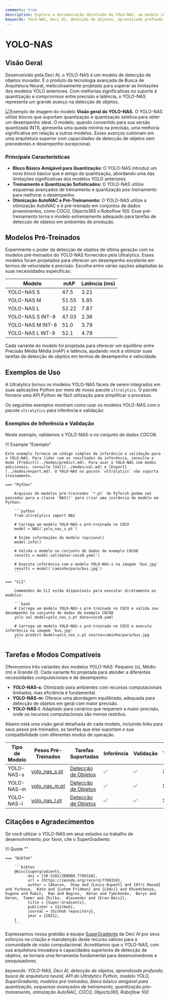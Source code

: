 ```yaml
---
comments: true
description: Explore a documentação detalhada do YOLO-NAS, um modelo superior de detecção de objetos. Saiba mais sobre suas funcionalidades, modelos pré-treinados, uso com a API do Ultralytics Python e muito mais.
keywords: YOLO-NAS, Deci AI, detecção de objetos, aprendizado profundo, busca de arquitetura neural, API do Ultralytics Python, modelo YOLO, modelos pré-treinados, quantização, otimização, COCO, Objects365, Roboflow 100
---
```


# YOLO-NAS

## Visão Geral

Desenvolvido pela Deci AI, o YOLO-NAS é um modelo de detecção de objetos inovador. É o produto da tecnologia avançada de Busca de Arquitetura Neural, meticulosamente projetado para superar as limitações dos modelos YOLO anteriores. Com melhorias significativas no suporte à quantização e compromisso entre precisão e latência, o YOLO-NAS representa um grande avanço na detecção de objetos.

![Exemplo de imagem do modelo](https://learnopencv.com/wp-content/uploads/2023/05/yolo-nas_COCO_map_metrics.png)
**Visão geral do YOLO-NAS.** O YOLO-NAS utilize blocos que suportam quantização e quantização seletiva para obter um desempenho ideal. O modelo, quando convertido para sua versão quantizada INT8, apresenta uma queda mínima na precisão, uma melhoria significativa em relação a outros modelos. Esses avanços culminam em uma arquitetura superior com capacidades de detecção de objetos sem precedentes e desempenho excepcional.

### Principais Características

- **Bloco Básico Amigável para Quantização:** O YOLO-NAS introduz um novo bloco básico que é amigo da quantização, abordando uma das limitações significativas dos modelos YOLO anteriores.
- **Treinamento e Quantização Sofisticados:** O YOLO-NAS utilize esquemas avançados de treinamento e quantização pós-treinamento para melhorar o desempenho.
- **Otimização AutoNAC e Pré-Treinamento:** O YOLO-NAS utilize a otimização AutoNAC e é pré-treinado em conjuntos de dados proeminentes, como COCO, Objects365 e Roboflow 100. Esse pré-treinamento torna o modelo extremamente adequado para tarefas de detecção de objetos em ambientes de produção.

## Modelos Pré-Treinados

Experimente o poder da detecção de objetos de última geração com os modelos pré-treinados do YOLO-NAS fornecidos pela Ultralytics. Esses modelos foram projetados para oferecer um desempenho excelente em termos de velocidade e precisão. Escolha entre várias opções adaptadas às suas necessidades específicas:

| Modelo           | mAP   | Latência (ms) |
|------------------|-------|---------------|
| YOLO-NAS S       | 47.5  | 3.21          |
| YOLO-NAS M       | 51.55 | 5.85          |
| YOLO-NAS L       | 52.22 | 7.87          |
| YOLO-NAS S INT-8 | 47.03 | 2.36          |
| YOLO-NAS M INT-8 | 51.0  | 3.78          |
| YOLO-NAS L INT-8 | 52.1  | 4.78          |

Cada variante do modelo foi projetada para oferecer um equilíbrio entre Precisão Média Média (mAP) e latência, ajudando você a otimizar suas tarefas de detecção de objetos em termos de desempenho e velocidade.

## Exemplos de Uso

A Ultralytics tornou os modelos YOLO-NAS fáceis de serem integrados em suas aplicações Python por meio de nosso pacote `ultralytics`. O pacote fornece uma API Python de fácil utilização para simplificar o processo.

Os seguintes exemplos mostram como usar os modelos YOLO-NAS com o pacote `ultralytics` para inferência e validação:

### Exemplos de Inferência e Validação

Neste exemplo, validamos o YOLO-NAS-s no conjunto de dados COCO8.

!!! Example "Exemplo"

    Este exemplo fornece um código simples de inferência e validação para o YOLO-NAS. Para lidar com os resultados da inferência, consulte o modo [Predict](../modes/predict.md). Para usar o YOLO-NAS com modos adicionais, consulte [Val](../modes/val.md) e [Export](../modes/export.md). O YOLO-NAS no pacote `ultralytics` não suporta treinamento.

    === "Python"

        Arquivos de modelos pré-treinados `*.pt` do PyTorch podem set passados para a classe `NAS()` para criar uma instância do modelo em Python:

        ```python
        from ultralytics import NAS

        # Carrega um modelo YOLO-NAS-s pré-treinado no COCO
        model = NAS('yolo_nas_s.pt')

        # Exibe informações do modelo (opcional)
        model.info()

        # Valida o modelo no conjunto de dados de exemplo COCO8
        results = model.val(data='coco8.yaml')

        # Executa inferência com o modelo YOLO-NAS-s na imagem 'bus.jpg'
        results = model('caminho/para/bus.jpg')
        ```

    === "CLI"

        Commandos de CLI estão disponíveis para executar diretamente os modelos:

        ```bash
        # Carrega um modelo YOLO-NAS-s pré-treinado no COCO e valida seu desempenho no conjunto de dados de exemplo COCO8
        yolo val model=yolo_nas_s.pt data=coco8.yaml

        # Carrega um modelo YOLO-NAS-s pré-treinado no COCO e executa inferência na imagem 'bus.jpg'
        yolo predict model=yolo_nas_s.pt source=caminho/para/bus.jpg
        ```

## Tarefas e Modos Compatíveis

Oferecemos três variantes dos modelos YOLO-NAS: Pequeno (s), Médio (m) e Grande (l). Cada variante foi projetada para atender a diferentes necessidades computacionais e de desempenho:

- **YOLO-NAS-s**: Otimizado para ambientes com recursos computacionais limitados, mas eficiência é fundamental.
- **YOLO-NAS-m**: Oferece uma abordagem equilibrada, adequada para detecção de objetos em geral com maior precisão.
- **YOLO-NAS-l**: Adaptado para cenários que requerem a maior precisão, onde os recursos computacionais são menos restritos.

Abaixo está uma visão geral detalhada de cada modelo, incluindo links para seus pesos pré-treinados, as tarefas que else suportam e sua compatibilidade com diferentes modos de operação.

| Tipo de Modelo | Pesos Pré-Treinados                                                                           | Tarefas Suportadas                        | Inferência | Validação | Treinamento | Exportação |
|----------------|-----------------------------------------------------------------------------------------------|-------------------------------------------|------------|-----------|-------------|------------|
| YOLO-NAS-s     | [yolo_nas_s.pt](https://github.com/ultralytics/assets/releases/download/v0.0.0/yolo_nas_s.pt) | [Detecção de Objetos](../tasks/detect.md) | ✅          | ✅         | ❌           | ✅          |
| YOLO-NAS-m     | [yolo_nas_m.pt](https://github.com/ultralytics/assets/releases/download/v0.0.0/yolo_nas_m.pt) | [Detecção de Objetos](../tasks/detect.md) | ✅          | ✅         | ❌           | ✅          |
| YOLO-NAS-l     | [yolo_nas_l.pt](https://github.com/ultralytics/assets/releases/download/v0.0.0/yolo_nas_l.pt) | [Detecção de Objetos](../tasks/detect.md) | ✅          | ✅         | ❌           | ✅          |

## Citações e Agradecimentos

Se você utilizar o YOLO-NAS em seus estudos ou trabalho de desenvolvimento, por favor, cite o SuperGradients:

!!! Quote ""

    === "BibTeX"

        ```bibtex
        @misc{supergradients,
              doi = {10.5281/ZENODO.7789328},
              url = {https://zenodo.org/record/7789328},
              author = {Aharon,  Shay and {Louis-Dupont} and {Ofri Masad} and Yurkova,  Kate and {Lotem Fridman} and {Lkdci} and Khvedchenya,  Eugene and Rubin,  Ran and Bagrov,  Natan and Tymchenko,  Borys and Keren,  Tomer and Zhilko,  Alexander and {Eran-Deci}},
              title = {Super-Gradients},
              publisher = {GitHub},
              journal = {GitHub repository},
              year = {2021},
        }
        ```

Expressamos nossa gratidão à equipe [SuperGradients](https://github.com/Deci-AI/super-gradients/) da Deci AI por seus esforços na criação e manutenção deste recurso valioso para a comunidade de visão computacional. Acreditamos que o YOLO-NAS, com sua arquitetura inovadora e capacidades superiores de detecção de objetos, se tornará uma ferramenta fundamental para desenvolvedores e pesquisadores.

*keywords: YOLO-NAS, Deci AI, detecção de objetos, aprendizado profundo, busca de arquitetura neural, API do Ultralytics Python, modelo YOLO, SuperGradients, modelos pré-treinados, bloco básico amigável para quantização, esquemas avançados de treinamento, quantização pós-treinamento, otimização AutoNAC, COCO, Objects365, Roboflow 100*
